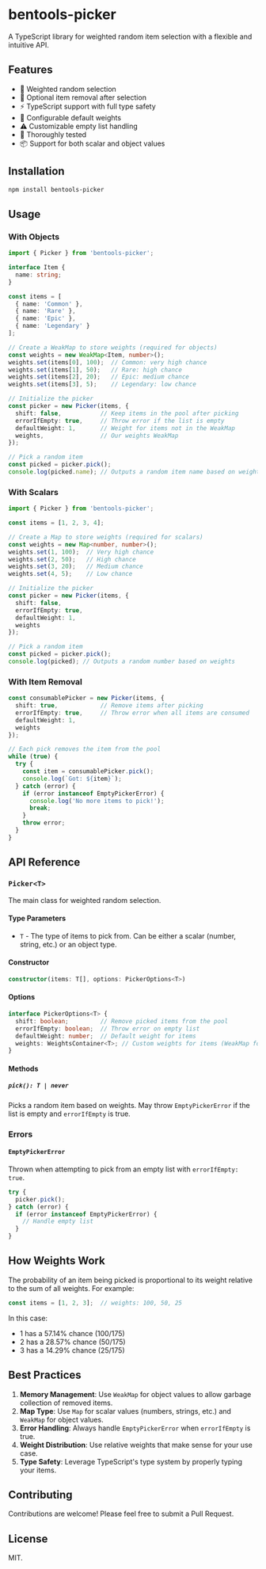 # bentools-picker

A TypeScript library for weighted random item selection with a flexible and intuitive API.

## Features

- 🎲 Weighted random selection
- 🔄 Optional item removal after selection
- ⚡ TypeScript support with full type safety
- 🎯 Configurable default weights
- ⚠️ Customizable empty list handling
- 🧪 Thoroughly tested
- 📦 Support for both scalar and object values

## Installation

```bash
npm install bentools-picker
```

## Usage

### With Objects

```typescript
import { Picker } from 'bentools-picker';

interface Item {
  name: string;
}

const items = [
  { name: 'Common' },
  { name: 'Rare' },
  { name: 'Epic' },
  { name: 'Legendary' }
];

// Create a WeakMap to store weights (required for objects)
const weights = new WeakMap<Item, number>();
weights.set(items[0], 100);  // Common: very high chance
weights.set(items[1], 50);   // Rare: high chance
weights.set(items[2], 20);   // Epic: medium chance
weights.set(items[3], 5);    // Legendary: low chance

// Initialize the picker
const picker = new Picker(items, {
  shift: false,           // Keep items in the pool after picking
  errorIfEmpty: true,     // Throw error if the list is empty
  defaultWeight: 1,       // Weight for items not in the WeakMap
  weights,                // Our weights WeakMap
});

// Pick a random item
const picked = picker.pick();
console.log(picked.name); // Outputs a random item name based on weights
```

### With Scalars

```typescript
import { Picker } from 'bentools-picker';

const items = [1, 2, 3, 4];

// Create a Map to store weights (required for scalars)
const weights = new Map<number, number>();
weights.set(1, 100);  // Very high chance
weights.set(2, 50);   // High chance
weights.set(3, 20);   // Medium chance
weights.set(4, 5);    // Low chance

// Initialize the picker
const picker = new Picker(items, {
  shift: false,
  errorIfEmpty: true,
  defaultWeight: 1,
  weights
});

// Pick a random item
const picked = picker.pick();
console.log(picked); // Outputs a random number based on weights
```

### With Item Removal

```typescript
const consumablePicker = new Picker(items, {
  shift: true,            // Remove items after picking
  errorIfEmpty: true,     // Throw error when all items are consumed
  defaultWeight: 1,
  weights
});

// Each pick removes the item from the pool
while (true) {
  try {
    const item = consumablePicker.pick();
    console.log(`Got: ${item}`);
  } catch (error) {
    if (error instanceof EmptyPickerError) {
      console.log('No more items to pick!');
      break;
    }
    throw error;
  }
}
```

## API Reference

### `Picker<T>`

The main class for weighted random selection.

#### Type Parameters

- `T` - The type of items to pick from. Can be either a scalar (number, string, etc.) or an object type.

#### Constructor

```typescript
constructor(items: T[], options: PickerOptions<T>)
```

#### Options

```typescript
interface PickerOptions<T> {
  shift: boolean;         // Remove picked items from the pool
  errorIfEmpty: boolean;  // Throw error on empty list
  defaultWeight: number;  // Default weight for items
  weights: WeightsContainer<T>; // Custom weights for items (WeakMap for objects, Map for scalars)
}
```

#### Methods

##### `pick(): T | never`

Picks a random item based on weights. May throw `EmptyPickerError` if the list is empty and `errorIfEmpty` is true.

### Errors

#### `EmptyPickerError`

Thrown when attempting to pick from an empty list with `errorIfEmpty: true`.

```typescript
try {
  picker.pick();
} catch (error) {
  if (error instanceof EmptyPickerError) {
    // Handle empty list
  }
}
```

## How Weights Work

The probability of an item being picked is proportional to its weight relative to the sum of all weights. For example:

```typescript
const items = [1, 2, 3];  // weights: 100, 50, 25
```

In this case:
- 1 has a 57.14% chance (100/175)
- 2 has a 28.57% chance (50/175)
- 3 has a 14.29% chance (25/175)

## Best Practices

1. **Memory Management**: Use `WeakMap` for object values to allow garbage collection of removed items.
2. **Map Type**: Use `Map` for scalar values (numbers, strings, etc.) and `WeakMap` for object values.
3. **Error Handling**: Always handle `EmptyPickerError` when `errorIfEmpty` is true.
4. **Weight Distribution**: Use relative weights that make sense for your use case.
5. **Type Safety**: Leverage TypeScript's type system by properly typing your items.

## Contributing

Contributions are welcome! Please feel free to submit a Pull Request.

## License

MIT.
